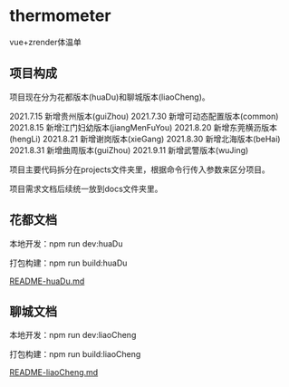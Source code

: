 # thermometer
vue+zrender体温单
## 项目构成
项目现在分为花都版本(huaDu)和聊城版本(liaoCheng)。

2021.7.15 新增贵州版本(guiZhou)
2021.7.30 新增可动态配置版本(common)
2021.8.15 新增江门妇幼版本(jiangMenFuYou)
2021.8.20 新增东莞横沥版本(hengLi)
2021.8.21 新增谢岗版本(xieGang)
2021.8.30 新增北海版本(beHai)
2021.8.31 新增曲周版本(guiZhou)
2021.9.11 新增武警版本(wuJing)

项目主要代码拆分在projects文件夹里，根据命令行传入参数来区分项目。

项目需求文档后续统一放到docs文件夹里。

## 花都文档
本地开发：npm run dev:huaDu

打包构建：npm run build:huaDu

[README-huaDu.md](./README-huaDu.md)

## 聊城文档
本地开发：npm run dev:liaoCheng

打包构建：npm run build:liaoCheng

[README-liaoCheng.md](./README-liaoCheng.md)